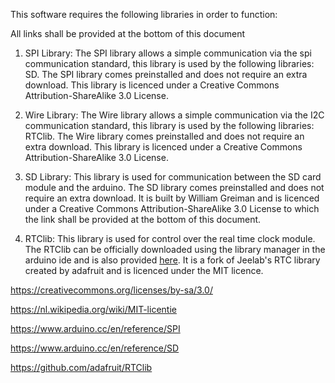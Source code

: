 This software requires the following libraries in order to function:

All links shall be provided at the bottom of this document

1) SPI Library:
  The SPI library allows a simple communication via the spi communication standard, this library is used by the following libraries: SD. The SPI library comes preinstalled and does not require an extra download. This library is licenced under a Creative Commons Attribution-ShareAlike 3.0 License. 
  
2) Wire Library:
  The Wire library allows a simple communication via the I2C communication standard, this library is used by the following libraries: RTClib. The Wire library comes preinstalled and does not require an extra download. This library is licenced under a Creative Commons Attribution-ShareAlike 3.0 License. 
  
3) SD Library:
  This library is used for communication between the SD card module and the arduino. The SD library comes preinstalled and does not require an extra download. It is built by William Greiman and is licenced under a Creative Commons Attribution-ShareAlike 3.0 License to which the link shall be provided at the bottom of this document. 
  
4) RTClib:
  This library is used for control over the real time clock module. The RTClib can be officially downloaded using the library manager in the arduino ide and is also provided [here](/libs/RTClib). It is a fork of Jeelab's RTC library created by adafruit and is licenced under the MIT licence.
  

  
https://creativecommons.org/licenses/by-sa/3.0/  

https://nl.wikipedia.org/wiki/MIT-licentie  

https://www.arduino.cc/en/reference/SPI  

https://www.arduino.cc/en/reference/SD  

https://github.com/adafruit/RTClib
 
